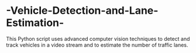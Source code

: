 # -Vehicle-Detection-and-Lane-Estimation-
This Python script uses advanced computer vision techniques to detect and track vehicles in a video stream and to estimate the number of traffic lanes.
